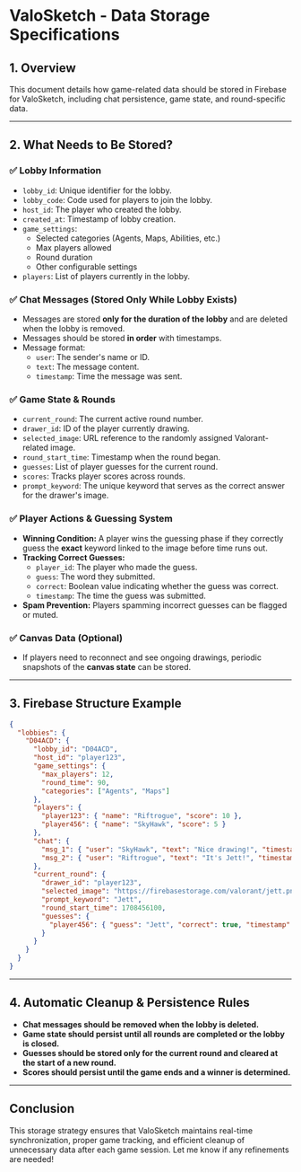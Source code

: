 # ValoSketch - Data Storage Specifications

## 1. Overview
This document details how game-related data should be stored in Firebase for ValoSketch, including chat persistence, game state, and round-specific data.

---

## 2. What Needs to Be Stored?

### ✅ Lobby Information
- `lobby_id`: Unique identifier for the lobby.
- `lobby_code`: Code used for players to join the lobby.
- `host_id`: The player who created the lobby.
- `created_at`: Timestamp of lobby creation.
- `game_settings`:
  - Selected categories (Agents, Maps, Abilities, etc.)
  - Max players allowed
  - Round duration
  - Other configurable settings
- `players`: List of players currently in the lobby.

### ✅ Chat Messages (Stored Only While Lobby Exists)
- Messages are stored **only for the duration of the lobby** and are deleted when the lobby is removed.
- Messages should be stored **in order** with timestamps.
- Message format:
  - `user`: The sender's name or ID.
  - `text`: The message content.
  - `timestamp`: Time the message was sent.

### ✅ Game State & Rounds
- `current_round`: The current active round number.
- `drawer_id`: ID of the player currently drawing.
- `selected_image`: URL reference to the randomly assigned Valorant-related image.
- `round_start_time`: Timestamp when the round began.
- `guesses`: List of player guesses for the current round.
- `scores`: Tracks player scores across rounds.
- `prompt_keyword`: The unique keyword that serves as the correct answer for the drawer's image.

### ✅ Player Actions & Guessing System
- **Winning Condition:** A player wins the guessing phase if they correctly guess the **exact** keyword linked to the image before time runs out.
- **Tracking Correct Guesses:**
  - `player_id`: The player who made the guess.
  - `guess`: The word they submitted.
  - `correct`: Boolean value indicating whether the guess was correct.
  - `timestamp`: The time the guess was submitted.
- **Spam Prevention:** Players spamming incorrect guesses can be flagged or muted.

### ✅ Canvas Data (Optional)
- If players need to reconnect and see ongoing drawings, periodic snapshots of the **canvas state** can be stored.

---

## 3. Firebase Structure Example
```json
{
  "lobbies": {
    "D04ACD": {
      "lobby_id": "D04ACD",
      "host_id": "player123",
      "game_settings": {
        "max_players": 12,
        "round_time": 90,
        "categories": ["Agents", "Maps"]
      },
      "players": {
        "player123": { "name": "Riftrogue", "score": 10 },
        "player456": { "name": "SkyHawk", "score": 5 }
      },
      "chat": {
        "msg_1": { "user": "SkyHawk", "text": "Nice drawing!", "timestamp": 1708456123 },
        "msg_2": { "user": "Riftrogue", "text": "It's Jett!", "timestamp": 1708456130 }
      },
      "current_round": {
        "drawer_id": "player123",
        "selected_image": "https://firebasestorage.com/valorant/jett.png",
        "prompt_keyword": "Jett",
        "round_start_time": 1708456100,
        "guesses": {
          "player456": { "guess": "Jett", "correct": true, "timestamp": 1708456135 }
        }
      }
    }
  }
}
```

---

## 4. Automatic Cleanup & Persistence Rules
- **Chat messages should be removed when the lobby is deleted.**
- **Game state should persist until all rounds are completed or the lobby is closed.**
- **Guesses should be stored only for the current round and cleared at the start of a new round.**
- **Scores should persist until the game ends and a winner is determined.**

---

## Conclusion
This storage strategy ensures that ValoSketch maintains real-time synchronization, proper game tracking, and efficient cleanup of unnecessary data after each game session. Let me know if any refinements are needed!

